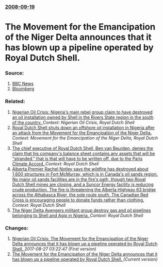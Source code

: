 ### [2008-09-19](/news/2008/09/19/index.md)

#  The Movement for the Emancipation of the Niger Delta announces that it has blown up a pipeline operated by Royal Dutch Shell. 




### Source:

1. [BBC News](http://news.bbc.co.uk/2/hi/africa/7624906.stm)
2. [Bloomberg](http://www.bloomberg.com/apps/news?pid=20601116&sid=aAq1GfJZsiME&refer=africa)

### Related:

1. [ Nigerian Oil Crisis: Nigeria's main rebel group claim to have destroyed an oil installation owned by Shell in the Rivers State region in the south of the country. ](/news/2008/09/15/nigerian-oil-crisis-nigeria-s-main-rebel-group-claim-to-have-destroyed-an-oil-installation-owned-by-shell-in-the-rivers-state-region-in-th.md) _Context: Nigerian Oil Crisis, Royal Dutch Shell_
2. [ Royal Dutch Shell shuts down an offshore oil installation in Nigeria after an attack from the Movement for the Emancipation of the Niger Delta. ](/news/2008/06/19/royal-dutch-shell-shuts-down-an-offshore-oil-installation-in-nigeria-after-an-attack-from-the-movement-for-the-emancipation-of-the-niger-de.md) _Context: Movement for the Emancipation of the Niger Delta, Royal Dutch Shell_
3. [The chief executive of Royal Dutch Shell, Ben van Beurden, denies the claim that his company's balance sheet contains any assets that will be "stranded," that is that will have to be written off, due to the Paris Climate Accord. ](/news/2016/11/26/the-chief-executive-of-royal-dutch-shell-ben-van-beurden-denies-the-claim-that-his-company-s-balance-sheet-contains-any-assets-that-will-b.md) _Context: Royal Dutch Shell_
4. [Alberta Premier Rachel Notley says the wildfire has destroyed about 1,600 structures in Fort McMurray, which is in Canada's oil sands region. No major oil sands facilities are in the fire's path, though two Royal Dutch Shell mines are closing, and a Suncor Energy facility is reducing crude production. The fire is threatening the Alberta Highway 63 bridge across the Athabasca River, the sole route south. The Canadian Red Cross is encouraging people to donate funds rather than clothing. ](/news/2016/05/4/alberta-premier-rachel-notley-says-the-wildfire-has-destroyed-about-1-600-structures-in-fort-mcmurray-which-is-in-canada-s-oil-sands-region.md) _Context: Royal Dutch Shell_
5. [The Niger Delta Avengers militant group destroy gas and oil pipelines belonging to Shell and Agip in Nigeria. ](/news/2016/05/28/the-niger-delta-avengers-militant-group-destroy-gas-and-oil-pipelines-belonging-to-shell-and-agip-in-nigeria.md) _Context: Royal Dutch Shell_

### Changes:

1. [ Nigerian Oil Crisis: The Movement for the Emancipation of the Niger Delta announces that it has blown up a pipeline operated by Royal Dutch Shell. ](/news/2008/09/19/nigerian-oil-crisis-the-movement-for-the-emancipation-of-the-niger-delta-announces-that-it-has-blown-up-a-pipeline-operated-by-royal-dutch.md) _2017-08-27 03:22:47 (First version)_
1. [ The Movement for the Emancipation of the Niger Delta announces that it has blown up a pipeline operated by Royal Dutch Shell. ](/news/2008/09/19/the-movement-for-the-emancipation-of-the-niger-delta-announces-that-it-has-blown-up-a-pipeline-operated-by-royal-dutch-shell.md) _(Current version)_
